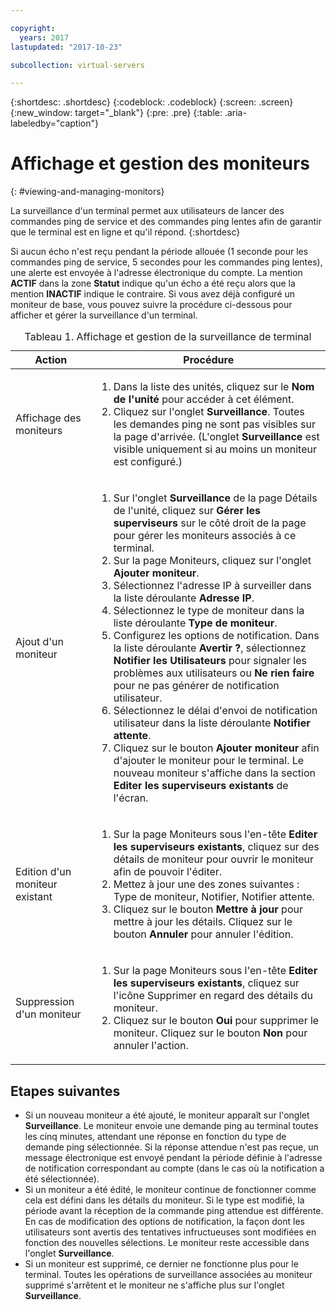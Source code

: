 ```yaml
---

copyright:
  years: 2017
lastupdated: "2017-10-23"

subcollection: virtual-servers

---
```


{:shortdesc: .shortdesc}
{:codeblock: .codeblock}
{:screen: .screen}
{:new_window: target="_blank"}
{:pre: .pre}
{:table: .aria-labeledby="caption"}

# Affichage et gestion des moniteurs
{: #viewing-and-managing-monitors}

La surveillance d'un terminal permet aux utilisateurs de lancer des commandes ping de service et des commandes ping lentes afin de garantir que le terminal est en ligne et qu'il répond.
{:shortdesc}

Si aucun écho n'est reçu pendant la période allouée (1 seconde pour les commandes ping de service, 5 secondes pour les commandes ping lentes), une alerte est envoyée à
l'adresse électronique du compte. La mention **ACTIF** dans la zone **Statut** indique qu'un écho a été reçu alors que la mention **INACTIF**
indique le contraire. Si vous avez déjà configuré un moniteur de base, vous pouvez suivre la procédure ci-dessous pour afficher et gérer la surveillance d'un terminal.

   <table>
   <CAPTION>Tableau 1. Affichage et gestion de la surveillance de terminal</CAPTION>
   <THEAD>
   <TR>
   <th>Action</th>
   <th>Procédure</th>
   </TR>
   </THEAD>
   <TBODY>
   <tr>
   <td>Affichage des moniteurs</td>
   <td>
   <ol>
   <li>Dans la liste des unités, cliquez sur le <b>Nom de l'unité</b> pour accéder à cet élément.</li>
   <li>Cliquez sur l'onglet <b>Surveillance</b>. Toutes les demandes ping ne sont pas visibles sur la page d'arrivée. (L'onglet <b>Surveillance</b> est visible uniquement si au moins un moniteur est configuré.)</li>
   </ol>
   </td>
   </tr>
   <tr>
   <td>Ajout d'un moniteur</td>
   <td>
   <ol>
   <li>Sur l'onglet <b>Surveillance</b> de la page Détails de l'unité, cliquez sur <b>Gérer les superviseurs</b> sur le côté droit de la page pour gérer les moniteurs associés à ce terminal.</li>
   <li>Sur la page Moniteurs, cliquez sur l'onglet <b>Ajouter moniteur</b>.</li>
   <li>Sélectionnez l'adresse IP à surveiller dans la liste déroulante <b>Adresse IP</b>.</li>
   <li>Sélectionnez le type de moniteur dans la liste déroulante <b>Type de moniteur</b>.</li>
   <li>Configurez les options de notification. Dans la liste déroulante <b>Avertir ?</b>, sélectionnez <b>Notifier les Utilisateurs</b> pour signaler les problèmes aux utilisateurs ou <b>Ne rien faire</b> pour ne pas générer de notification utilisateur.</li>
   <li>Sélectionnez le délai d'envoi de notification utilisateur dans la liste déroulante <b>Notifier attente</b>.</li>
   <li>Cliquez sur le bouton <b>Ajouter moniteur</b> afin d'ajouter le moniteur pour le terminal. Le nouveau moniteur s'affiche dans la section <b>Editer les superviseurs existants</b> de l'écran.</li>
   </ol>
   </td>
   </tr>
   <tr>
   <td>Edition d'un moniteur existant</td>
   <td>
   <ol>
   <li>Sur la page Moniteurs sous l'en-tête <b>Editer les superviseurs existants</b>, cliquez sur des détails de moniteur pour ouvrir le moniteur afin de pouvoir l'éditer.</li>
   <li>Mettez à jour une des zones suivantes : Type de moniteur, Notifier, Notifier attente.</li>
   <li>Cliquez sur le bouton <b>Mettre à jour</b> pour mettre à jour les détails. Cliquez sur le bouton <b>Annuler</b> pour annuler l'édition.</li>
   </ol>
   </td>
   </tr>
   <tr>
   <td>Suppression d'un moniteur</td>
   <td>
   <ol>
   <li>Sur la page Moniteurs sous l'en-tête <b>Editer les superviseurs existants</b>, cliquez sur l'icône Supprimer en regard des détails du moniteur.</li>
   <li>Cliquez sur le bouton <b>Oui</b> pour supprimer le moniteur. Cliquez sur le bouton <b>Non</b> pour annuler l'action.</li>
   </ol>
   </td>
   </tr>
   </TBODY>
   </table>

## Etapes suivantes

- Si un nouveau moniteur a été ajouté, le moniteur apparaît sur l'onglet **Surveillance**. Le moniteur envoie une demande ping au terminal toutes les cinq minutes, attendant une réponse en fonction du type de demande ping sélectionnée. Si la réponse attendue n'est pas reçue, un message électronique est envoyé pendant la période définie à l'adresse de notification correspondant au compte (dans le cas où la notification a été sélectionnée).
- Si un moniteur a été édité, le moniteur continue de fonctionner comme cela est défini dans les détails du moniteur. Si le type est modifié, la période avant la réception de la commande ping attendue est différente. En cas de modification des options de notification, la façon dont les utilisateurs sont avertis des tentatives infructueuses sont modifiées en fonction des nouvelles sélections. Le moniteur reste accessible dans l'onglet **Surveillance**.
- Si un moniteur est supprimé, ce dernier ne fonctionne plus pour le terminal. Toutes les opérations de surveillance associées au moniteur supprimé s'arrêtent et le moniteur ne s'affiche plus sur l'onglet **Surveillance**.
